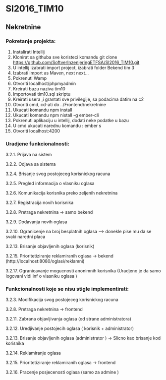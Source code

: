 # SI2016_TIM10
## Nekretnine

### Pokretanje projekta:
1. Instalirati Intellij
2. Klonirat sa githuba sve koristeci komandu git clone https://github.com/SoftverInzenjeringETFSA/SI2016_TIM10.git
3. U intellij izabrati import project, izabrati folder Bekend tim 3
4. Izabrati import as Maven, next next…
5. Pokrenuti Wamp
6. Otvoriti localhost/phpmyadmin
7. Kreirati bazu naziva tim10
8. Importovati tim10.sql skriptu
9. Kreirati usera ,i grantati sve privilegije, sa podacima datim na c2
10. Otvoriti cmd, cd-ati do ../Frontend/nekretnine
11. Ukucati komandu npm install
12. Ukucati komandu  npm nistall -g ember-cli
13. Pokrenuti aplikaciju u intellij, dodati neke podatke u bazu
14. U cmd ukucati narednu komandu : ember s
15. Otvoriti localhost:4200


### Uradjene funkcionalnosti:
3.2.1. Prijava na sistem

3.2.2. Odjava sa sistema

3.2.4. Brisanje svog postojeceg korisnickog racuna 

3.2.5. Pregled informacija o vlasniku oglasa

3.2.6. Komunikacija korisnika preko zeljenih nekretnina

3.2.7. Registracija novih korisnika

3.2.8. Pretraga nekretnina -> samo bekend

3.2.9. Dodavanja novih oglasa 

3.2.10. Ogranicenje na broj besplatnih oglasa --> donekle pise mu da se svaki naredni placa

3.2.13. Brisanje objavljenih oglasa (korisnik)

3.2.15. Prioritetiziranje reklamiranih oglasa -> bekend (http://localhost:8080/oglasi/reklamni)

3.2.17. Ogranicavanje mogucnosti anonimnih korisnika (Uradjeno je da samo logovani vidi inf o vlasniku oglasa )

### Funkcionalnosti koje se nisu stigle implementirati:
3.2.3. Modifikacija svog postojeceg korisnickog racuna

3.2.8. Pretraga nekretnina -> frontend

3.2.11. Zabrana objavljivanja oglasa (od strane administratora)

3.2.12. Uredjivanje postojecih oglasa ( korisnik + administrator)

3.2.13. Brisanje objavljenih oglasa (administrator ) -> Slicno kao brisanje kod korisnika

3.2.14. Reklamiranje oglasa

3.2.15. Prioritetiziranje reklamiranih oglasa -> frontend

3.2.16. Pracenje posjecenosti oglasa (samo za admine ) 



